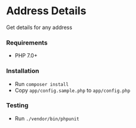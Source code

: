 # Address Details

Get details for any address

### Requirements

- PHP 7.0+

### Installation

- Run `composer install`
- Copy `app/config.sample.php` to `app/config.php`

### Testing
- Run `./vendor/bin/phpunit`
